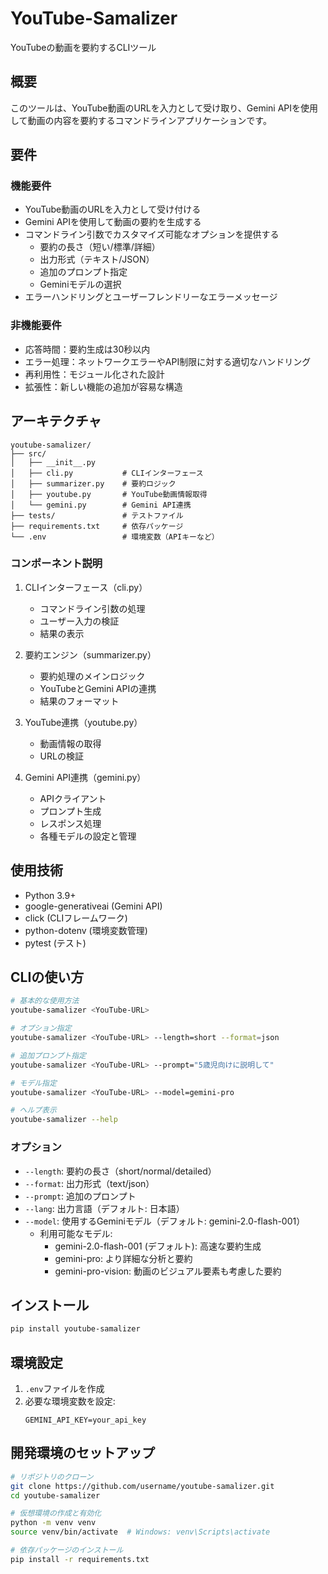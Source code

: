 # YouTube-Samalizer

YouTubeの動画を要約するCLIツール

## 概要

このツールは、YouTube動画のURLを入力として受け取り、Gemini APIを使用して動画の内容を要約するコマンドラインアプリケーションです。

## 要件

### 機能要件

- YouTube動画のURLを入力として受け付ける
- Gemini APIを使用して動画の要約を生成する
- コマンドライン引数でカスタマイズ可能なオプションを提供する
  - 要約の長さ（短い/標準/詳細）
  - 出力形式（テキスト/JSON）
  - 追加のプロンプト指定
  - Geminiモデルの選択
- エラーハンドリングとユーザーフレンドリーなエラーメッセージ

### 非機能要件

- 応答時間：要約生成は30秒以内
- エラー処理：ネットワークエラーやAPI制限に対する適切なハンドリング
- 再利用性：モジュール化された設計
- 拡張性：新しい機能の追加が容易な構造

## アーキテクチャ

```
youtube-samalizer/
├── src/
│   ├── __init__.py
│   ├── cli.py           # CLIインターフェース
│   ├── summarizer.py    # 要約ロジック
│   ├── youtube.py       # YouTube動画情報取得
│   └── gemini.py        # Gemini API連携
├── tests/               # テストファイル
├── requirements.txt     # 依存パッケージ
└── .env                 # 環境変数（APIキーなど）
```

### コンポーネント説明

1. CLIインターフェース（cli.py）
   - コマンドライン引数の処理
   - ユーザー入力の検証
   - 結果の表示

2. 要約エンジン（summarizer.py）
   - 要約処理のメインロジック
   - YouTubeとGemini APIの連携
   - 結果のフォーマット

3. YouTube連携（youtube.py）
   - 動画情報の取得
   - URLの検証

4. Gemini API連携（gemini.py）
   - APIクライアント
   - プロンプト生成
   - レスポンス処理
   - 各種モデルの設定と管理

## 使用技術

- Python 3.9+
- google-generativeai (Gemini API)
- click (CLIフレームワーク)
- python-dotenv (環境変数管理)
- pytest (テスト)

## CLIの使い方

```bash
# 基本的な使用方法
youtube-samalizer <YouTube-URL>

# オプション指定
youtube-samalizer <YouTube-URL> --length=short --format=json

# 追加プロンプト指定
youtube-samalizer <YouTube-URL> --prompt="5歳児向けに説明して"

# モデル指定
youtube-samalizer <YouTube-URL> --model=gemini-pro

# ヘルプ表示
youtube-samalizer --help
```

### オプション

- `--length`: 要約の長さ（short/normal/detailed）
- `--format`: 出力形式（text/json）
- `--prompt`: 追加のプロンプト
- `--lang`: 出力言語（デフォルト: 日本語）
- `--model`: 使用するGeminiモデル（デフォルト: gemini-2.0-flash-001）
  - 利用可能なモデル:
    - gemini-2.0-flash-001 (デフォルト): 高速な要約生成
    - gemini-pro: より詳細な分析と要約
    - gemini-pro-vision: 動画のビジュアル要素も考慮した要約

## インストール

```bash
pip install youtube-samalizer
```

## 環境設定

1. `.env`ファイルを作成
2. 必要な環境変数を設定:
   ```
   GEMINI_API_KEY=your_api_key
   ```

## 開発環境のセットアップ

```bash
# リポジトリのクローン
git clone https://github.com/username/youtube-samalizer.git
cd youtube-samalizer

# 仮想環境の作成と有効化
python -m venv venv
source venv/bin/activate  # Windows: venv\Scripts\activate

# 依存パッケージのインストール
pip install -r requirements.txt